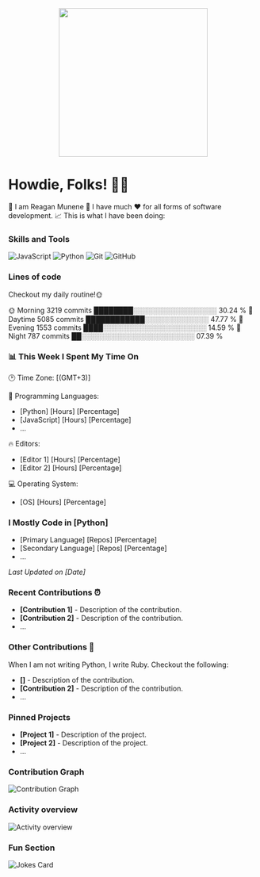 <!-- ## Hi there 👋 -->

<!--
**reaganmunene/reaganmunene** is a ✨ _special_ ✨ repository because its `README.md` (this file) appears on your GitHub profile.

Here are some ideas to get you started:

- 🔭 I’m currently working on ...
- 🌱 I’m currently learning ...
- 👯 I’m looking to collaborate on ...
- 🤔 I’m looking for help with ...
- 💬 Ask me about ...
- 📫 How to reach me: ...
- 😄 Pronouns: ...
- ⚡ Fun fact: ...
-->
<div id="header" align="center">
  <img src="https://i.giphy.com/media/v1.Y2lkPTc5MGI3NjExczd6NXI1dTF6N282Njc5bDE3dDM0Ym1mZml4N2RoZW9kcHU2bGlzdCZlcD12MV9pbnRlcm5hbF9naWZfYnlfaWQmY3Q9Zw/bMJqfOtgVEyI2PLnaW/giphy.gif" width="300"/>
</div>

# Howdie, Folks! 👋🤓
🤪 I am Reagan Munene
📱 I have much ❤️ for all forms of software development.
📈 This is what I have been doing:

### Skills and Tools
![JavaScript](https://img.shields.io/badge/-JavaScript-F7DF1E?style=flat&logo=JavaScript&logoColor=white)
![Python](https://img.shields.io/badge/-Python-3776AB?style=flat&logo=Python&logoColor=white)
![Git](https://img.shields.io/badge/-Git-F05032?style=flat&logo=Git&logoColor=white)
![GitHub](https://img.shields.io/badge/-GitHub-181717?style=flat&logo=GitHub&logoColor=white)

### Lines of code

Checkout my daily routine!🌞

🌞 Morning                3219 commits        ████████░░░░░░░░░░░░░░░░░   30.24 %
🌆 Daytime                5085 commits        ████████████░░░░░░░░░░░░░   47.77 %
🌃 Evening                1553 commits        ████░░░░░░░░░░░░░░░░░░░░░   14.59 %
🌙 Night                  787 commits         ██░░░░░░░░░░░░░░░░░░░░░░░   07.39 %

### 📊 This Week I Spent My Time On

🕑 Time Zone: [(GMT+3)]

💬 Programming Languages:
- [Python]                   [Hours]       [Percentage]
- [JavaScript]                   [Hours]       [Percentage]
- ...

🔥 Editors:
- [Editor 1]           [Hours]        [Percentage]
- [Editor 2]                  [Hours]             [Percentage]

💻 Operating System:
- [OS]                    [Hours]       [Percentage]

### I Mostly Code in [Python]

- [Primary Language]               [Repos]            [Percentage]
- [Secondary Language]             [Repos]            [Percentage]
- ...

_Last Updated on [Date]_

### Recent Contributions ⏰
- **[Contribution 1]** - Description of the contribution.
- **[Contribution 2]** - Description of the contribution.
- ...

<!-- ### Libraries & Tools 🔨
I am big on developer tools and improving Software Engineers' lives. I write a lot of internal tools for where I work, however, I also have several open-source tools that you can utilize in your projects:

- **[Library/Tool 1]** - Description of the library/tool.
- **[Library/Tool 2]** - Description of the library/tool.
- ... -->


### Other Contributions 🔖
When I am not writing Python, I write Ruby. Checkout the following:

- **[]** - Description of the contribution.
- **[Contribution 2]** - Description of the contribution.
- ...

### Pinned Projects
- **[Project 1]** - Description of the project.
- **[Project 2]** - Description of the project.
- ...

### Contribution Graph
![Contribution Graph](https://github-readme-streak-stats.herokuapp.com/?user=reaganmunene)

### Activity overview
![Activity overview](https://github-profile-summary-cards.vercel.app/api/cards/profile-details?username=reaganmunene&theme=vue)

### Fun Section
![Jokes Card](https://readme-jokes.vercel.app/api)

